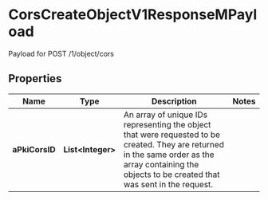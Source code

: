 

# CorsCreateObjectV1ResponseMPayload

Payload for POST /1/object/cors

## Properties

| Name | Type | Description | Notes |
|------------ | ------------- | ------------- | -------------|
|**aPkiCorsID** | **List&lt;Integer&gt;** | An array of unique IDs representing the object that were requested to be created.  They are returned in the same order as the array containing the objects to be created that was sent in the request. |  |



